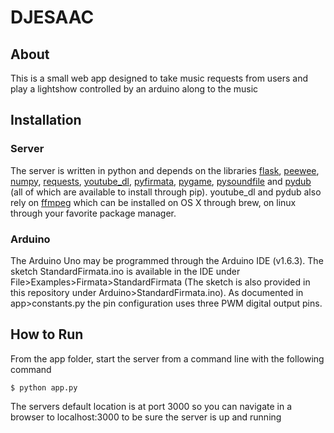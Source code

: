 # DJESAAC

## About

This is a small web app designed to take music requests from users and play a lightshow
controlled by an arduino along to the music

## Installation

### Server

The server is written in python and depends on the libraries
[flask](http://flask.pocoo.org/), [peewee](https://pypi.python.org/pypi/peewee),
[numpy](http://www.numpy.org/),
[requests](http://docs.python-requests.org/en/master/),
[youtube_dl](https://pypi.python.org/pypi/youtube_dl), 
[pyfirmata](https://pypi.python.org/pypi/pyFirmata), [pygame](https://www.pygame.org), 
[pysoundfile](https://pysoundfile.readthedocs.io/en/0.9.0/) and [pydub](https://pypi.python.org/pypi/pydub) 
(all of which are available to install through pip). youtube_dl and pydub also rely on [ffmpeg](https://ffmpeg.org/)
which can be installed on OS X through brew, on linux through your favorite package manager.

### Arduino

The Arduino Uno may be programmed through the Arduino IDE (v1.6.3). The sketch StandardFirmata.ino is available in the IDE under  File>Examples>Firmata>StandardFirmata (The sketch is also provided in this repository under Arduino>StandardFirmata.ino). As documented in app>constants.py the pin configuration uses three PWM digital output pins.

## How to Run

From the app folder, start the server from a command line with the following command
```
$ python app.py
```

The servers default location is at port 3000 so you can navigate in a browser to
localhost:3000 to be sure the server is up and running
